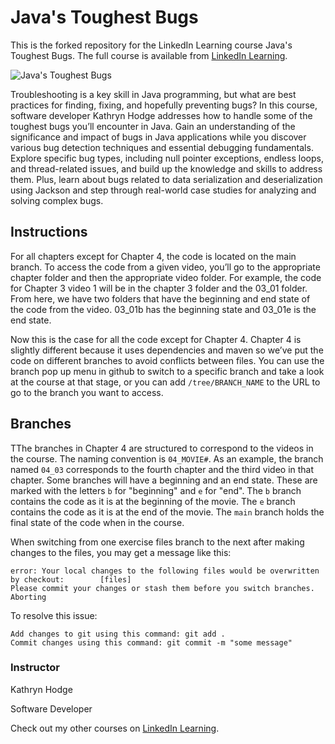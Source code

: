 # Java's Toughest Bugs
This is the forked repository for the LinkedIn Learning course Java's Toughest Bugs. The full course is available from [LinkedIn Learning][URL-lil-course].

![Java's Toughest Bugs][URL-lil-thumbnail]

Troubleshooting is a key skill in Java programming, but what are best practices for finding, fixing, and hopefully preventing bugs? In this course, software developer Kathryn Hodge addresses how to handle some of the toughest bugs you’ll encounter in Java. Gain an understanding of the significance and impact of bugs in Java applications while you discover various bug detection techniques and essential debugging fundamentals. Explore specific bug types, including null pointer exceptions, endless loops, and thread-related issues, and build up the knowledge and skills to address them. Plus, learn about bugs related to data serialization and deserialization using Jackson and step through real-world case studies for analyzing and solving complex bugs.

## Instructions
For all chapters except for Chapter 4, the code is located on the main branch. To access the code from a given video, you’ll go to the appropriate chapter folder and then the appropriate video folder. For example, the code for Chapter 3 video 1 will be in the chapter 3 folder and the 03_01 folder. From here, we have two folders that have the beginning and end state of the code from the video. 03_01b has the beginning state and 03_01e is the end state. 

Now this is the case for all the code except for Chapter 4. Chapter 4 is slightly different because it uses dependencies and maven so we’ve put the code on different branches to avoid conflicts between files. You can use the branch pop up menu in github to switch to a specific branch and take a look at the course at that stage, or you can add `/tree/BRANCH_NAME` to the URL to go to the branch you want to access.

## Branches
TThe branches in Chapter 4 are structured to correspond to the videos in the course. The naming convention is `04_MOVIE#`. As an example, the branch named `04_03` corresponds to the fourth chapter and the third video in that chapter. 
Some branches will have a beginning and an end state. These are marked with the letters `b` for "beginning" and `e` for "end". The `b` branch contains the code as it is at the beginning of the movie. The `e` branch contains the code as it is at the end of the movie. The `main` branch holds the final state of the code when in the course.

When switching from one exercise files branch to the next after making changes to the files, you may get a message like this:

    error: Your local changes to the following files would be overwritten by checkout:        [files]
    Please commit your changes or stash them before you switch branches.
    Aborting

To resolve this issue:
	
    Add changes to git using this command: git add .
	Commit changes using this command: git commit -m "some message"


### Instructor
Kathryn Hodge

Software Developer


Check out my other courses on [LinkedIn Learning][URL-instructor-home].

[URL-lil-course]: https://www.linkedin.com/learning/java-s-toughest-bugs
[URL-lil-thumbnail]: https://media.licdn.com/dms/image/D4D0DAQHo50vtW8df1g/learning-public-crop_675_1200/0/1701460214547?e=2147483647&v=beta&t=N6GE0Hkkb0CMKhnD6C_Qm0R6-DWw8jvX_gkYzW-ZviE
[URL-instructor-home]: https://www.linkedin.com/learning/instructors/kathryn-hodge





[lil-course-url]: https://www.linkedin.com/learning/
[lil-thumbnail-url]: http://

